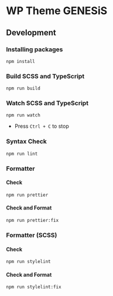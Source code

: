 # WP Theme GENESiS

## Development

### Installing packages

```shell
npm install
```

### Build SCSS and TypeScript

```shell
npm run build
```

### Watch SCSS and TypeScript

```shell
npm run watch
```

- Press `Ctrl + C` to stop

### Syntax Check

```shell
npm run lint
```

### Formatter

#### Check

```shell
npm run prettier
```

#### Check and Format

```shell
npm run prettier:fix
```

### Formatter (SCSS)

#### Check

```shell
npm run stylelint
```

#### Check and Format

```shell
npm run stylelint:fix
```
